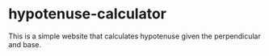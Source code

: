 # hypotenuse-calculator
 This is a simple website that calculates hypotenuse given the perpendicular and base.
